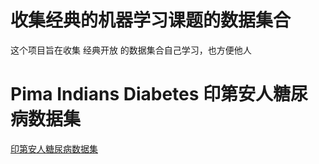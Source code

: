 # 收集经典的机器学习课题的数据集合

这个项目旨在收集 经典开放 的数据集合自己学习，也方便他人

# Pima Indians Diabetes 印第安人糖尿病数据集

[印第安人糖尿病数据集](./pima-indians-diabetes.csv)

